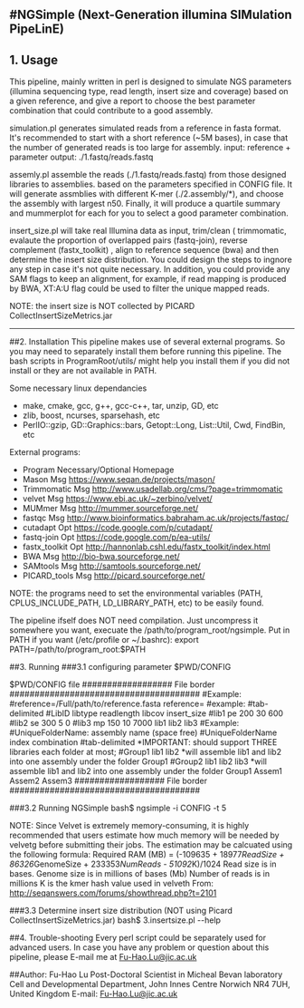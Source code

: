 #NGSimple (Next-Generation illumina SIMulation PipeLinE) 
------------------------------------------------------------------
## 1. Usage

This pipeline, mainly written in perl is designed to simulate NGS 
parameters (illumina sequencing type, read length, insert size and
 coverage) based on a given reference, and give a report to choose
 the best parameter combination that could contribute to a good 
assembly.

simulation.pl generates simulated reads from a reference in fasta
 format. It's recommended to start with a short reference (~5M 
bases), in case that the number of generated reads is too large for
 assembly.
    input: reference + parameter
    output: ./1.fastq/reads.fastq

assemly.pl assemble the reads (./1.fastq/reads.fastq) from those 
designed libraries to assemblies. based on the parameters specified 
in CONFIG file. It will generate assmblies with different K-mer 
(./2.assembly/*), and choose the assembly with largest n50. Finally,
 it will produce a quartile summary and mummerplot for each for you 
to select a good parameter combination.

insert_size.pl will take real Illumina data as input, trim/clean (
trimmomatic, evalaute the proportion of overlapped pairs (fastq-join),
 reverse complement (fastx_toolkit) , align to reference sequence 
(bwa) and then determine the insert size distribution. You could 
design the steps to ingnore any step in case it's not quite necessary. 
In addition, you could provide any SAM flags to keep an alignment, 
for example, if read mapping is produced by BWA, XT:A:U flag could be
 used to filter the unique mapped reads.

NOTE: the insert size is NOT collected by PICARD CollectInsertSizeMetrics.jar

----------------------------------------------------------------------

##2. Installation
This pipeline makes use of several external programs. So you may need to 
separately install them before running this pipeline. The bash scripts in
 ProgramRoot/utils/ might help you install them if you did not install or 
they are not available in PATH. 

Some necessary linux dependancies
*    make, cmake, gcc, g++, gcc-c++, tar, unzip, GD, etc
*    zlib, boost, ncurses, sparsehash, etc
*    PerlIO::gzip, GD::Graphics::bars, Getopt::Long, List::Util, Cwd, FindBin, etc

External programs:
*    Program		Necessary/Optional	Homepage
*    Mason		Msg	https://www.seqan.de/projects/mason/
*    Trimmomatic	Msg	http://www.usadellab.org/cms/?page=trimmomatic
*    velvet		Msg	https://www.ebi.ac.uk/~zerbino/velvet/
*    MUMmer		Msg	http://mummer.sourceforge.net/
*    fastqc		Msg	http://www.bioinformatics.babraham.ac.uk/projects/fastqc/
*    cutadapt	Opt	https://code.google.com/p/cutadapt/
*    fastq-join	Opt	https://code.google.com/p/ea-utils/
*    fastx_toolkit	Opt	http://hannonlab.cshl.edu/fastx_toolkit/index.html
*    BWA		Msg	http://bio-bwa.sourceforge.net/
*    SAMtools	Msg	http://samtools.sourceforge.net/
*    PICARD_tools	Msg	http://picard.sourceforge.net/

NOTE: the programs need to set the environmental variables (PATH, 
CPLUS_INCLUDE_PATH, LD_LIBRARY_PATH, etc) to be easily found. 

The pipeline ifself does NOT need compilation. Just uncompress it somewhere
 you want, execuate the /path/to/program_root/ngsimple. Put in PATH if 
you want (/etc/profile or ~/.bashrc): 
	export PATH=/path/to/program_root:$PATH


##3. Running
###3.1 configuring parameter $PWD/CONFIG

$PWD/CONFIG file
################## File border ######################################
#Example:
#reference=/Full/path/to/reference.fasta
reference=
#example:
#tab-delimited
#LibID	libtype	readlength	libcov	insert_size
#lib1	pe	200	30	600
#lib2	se	300	5	0
#lib3	mp	150	10	7000
lib1
lib2
lib3
#Example:
#UniqueFolderName: assembly name (space free)
#UniqueFolderName	index combination
#tab-delimited
*IMPORTANT: should support THREE libraries each folder at most;
#Group1	lib1	lib2
*will assemble lib1 and lib2 into one assembly under the folder Group1
#Group2	lib1	lib2	lib3
*will assemble lib1 and lib2 into one assembly under the folder Group1
Assem1
Assem2
Assem3
################## File border ######################################


###3.2 Running NGSimple
bash$ ngsimple -i CONFIG -t 5
	
NOTE: Since Velvet is extremely memory-consuming, it is highly recommended 
that users estimate how much memory will be needed by velvetg before 
submitting their jobs. The estimation may be calcuated using the following 
formula:
Required RAM (MB) = (-109635 + 18977*ReadSize + 86326*GenomeSize + 233353*NumReads - 51092*K)/1024
  Read size is in bases.
  Genome size is in millions of bases (Mb)
  Number of reads is in millions
  K is the kmer hash value used in velveth
From: http://seqanswers.com/forums/showthread.php?t=2101


###3.3 Determine insert size distribution (NOT using Picard CollectInsertSizeMetrics.jar)
	bash$ 3.insertsize.pl --help

##4. Trouble-shooting
Every perl script could be separately used for advanced users. In case
 you have any problem or question about this pipeline, please E-mail 
me at Fu-Hao.Lu@jic.ac.uk


##Author:
  Fu-Hao Lu
  Post-Doctoral Scientist in Micheal Bevan laboratory
  Cell and Developmental Department, John Innes Centre
  Norwich NR4 7UH, United Kingdom
  E-mail: Fu-Hao.Lu@jic.ac.uk
